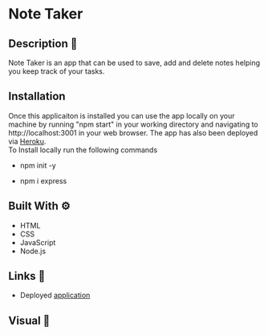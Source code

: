 # Note Taker 

## Description 📖 
Note Taker is an app that can be used to save, add and delete notes helping you keep track of your tasks.

## Installation
Once this applicaiton is installed you can use the app locally on your machine by running "npm start" in your working directory and navigating to http://localhost:3001 in your web browser. The app has also been deployed via [Heroku](https://shielded-lake-06314.herokuapp.com/).
</br>
To Install locally run the following commands 
* npm init -y

* npm i express

## Built With ⚙️
* HTML
* CSS
* JavaScript
* Node.js

## Links 🔗 
* Deployed [application](https://shielded-lake-06314.herokuapp.com/)

## Visual 👀